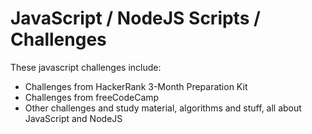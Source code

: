 # JavaScript / NodeJS Scripts / Challenges

These javascript challenges include:

* Challenges from HackerRank 3-Month Preparation Kit
* Challenges from freeCodeCamp
* Other challenges and study material, algorithms and stuff, all about JavaScript and NodeJS


